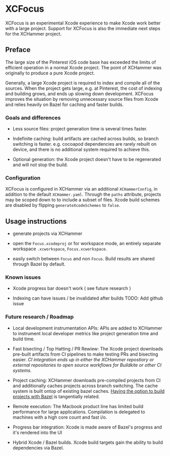 # XCFocus

XCFocus is an experimental Xcode experience to make Xcode work better with a
large project. Support for XCFocus is also the immediate next steps for the
XCHammer project.

## Preface

The large size of the Pinterest iOS code base has exceeded the limits of
efficient operation in a normal Xcode project. The point of XCHammer was
originally to produce a pure Xcode project.

Generally, a large Xcode project is required to index and compile all of the
sources. When the project gets large, e.g. at Pinterest, the cost of indexing
and building grows, and ends up slowing down development. XCFocus improves the
situation by removing unnecessary source files from Xcode and relies heavily on
Bazel for caching and faster builds. 

### Goals and differences

- Less source files: project generation time is several times faster.

- Indefinite caching: build artifacts are cached across builds, so branch
  switching is faster. e.g. cocoapod dependencies are rarely rebuilt on device,
  and there is no additional system required to achieve this.

- Optional generation: the Xcode project doesn't have to be regenerated and will
  not stop the build.

### Configuration

XCFocus is configured in XCHammer via an additional `XCHammerConfig`, in
addition to the default `XCHammer.yaml`. Through the `paths` attribute, projects
may be scoped down to to include a subset of files. Xcode build schemes are
disabled by flipping `generateXcodeSchemes` to `false`.

## Usage instructions

- generate projects via XCHammer

- open the `Focus.xcodeproj` or for workspace mode, an entirely separate
  workspace `.xcworkspace`, `Focus.xcworkspace`.

- easily switch between `Focus` and non `Focus`. Build results are shared
  through Bazel by default.

### Known issues

- Xcode progress bar doesn't work ( see future research )

- Indexing can have issues / be invalidated after builds  TODO: Add github issue

### Future research / Roadmap

- Local development instrumentation APIs: APIs are added to XCHammer to
  instrument local developer metrics like project generation time and build
  time.

- Fast bisecting / Top Hatting / PR Rewiew: The Xcode project downloads
  pre-built artifacts from CI pipelines to make testing PRs and bisecting
  easier. _CI integration ends up in either the XCHammer repostiory or external
  repositories to open source workflows for Buildkite or other CI systems._

- Project caching: XCHammer downloads pre-compiled projects from CI and
  additionally caches projects across branch switching. The cache system is
  built ontop of existing bazel caches. [Having the option to build projects
  with Bazel](https://github.com/pinterest/xchammer/issues/26) is tangentially
  related.

- Remote execution: The Macbook product line has limited build performance for
  large applications. Compilation is delegated to machines with a high core
  count and fast i/o.

- Progress bar integration: Xcode is made aware of Bazel's progress and it's
  rendered into the UI

- Hybrid Xcode / Bazel builds. Xcode build targets gain the ability to build
  dependencies via Bazel.

